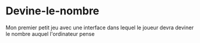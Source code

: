 # Devine-le-nombre
Mon premier petit jeu avec une interface dans lequel le joueur devra deviner le nombre auquel l'ordinateur pense
